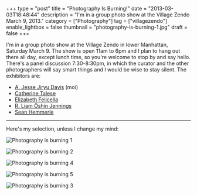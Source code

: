 +++
type = "post"
title = "Photography Is Burning!"
date = "2013-03-03T18:48:44"
description = "I'm in a group photo show at the Village Zendo March 9, 2013."
category = ["Photography"]
tag = ["villagezendo"]
enable_lightbox = false
thumbnail = "photography-is-burning-1.jpg"
draft = false
+++

<p>I'm in a group photo show at the Village Zendo in lower Manhattan, Saturday March 9. The show is open 11am to 6pm and I plan to hang out there all day, except lunch time, so you're welcome to stop by and say hello. There's a panel discussion 7:30-8:30pm, in which the curator and the other photographers will say smart things and I would be wise to stay silent. The exhibitors are:</p>
<ul>
<li><a href="/photography/">A. Jesse Jiryu Davis</a> (moi)</li>
<li><a href="http://www.catherinetalese.com/#a=0&amp;at=0&amp;mi=2&amp;pt=1&amp;pi=10000&amp;s=0&amp;p=3">Catherine Talese</a></li>
<li><a href="http://elizabethfelicella.com/">Elizabeth Felicella</a></li>
<li><a href="http://portfotolio.net/oshinjennings">R. Liam &#332;shin Jennings</a></li>
<li><a href="http://seanhemmerle.com/">Sean Hemmerle</a></li>
</ul>
<hr />
<p>Here's my selection, unless I change my mind:</p>
<p><img style="display:block; margin-left:auto; margin-right:auto;" src="photography-is-burning-1.jpg" alt="Photography is burning 1" title="photography-is-burning-1.jpg" border="0"   /></p>
<p><img style="display:block; margin-left:auto; margin-right:auto;" src="photography-is-burning-2.jpg" alt="Photography is burning 2" title="photography-is-burning-2.jpg" border="0"   /></p>
<p><img style="display:block; margin-left:auto; margin-right:auto;" src="photography-is-burning-4.jpg" alt="Photography is burning 4" title="photography-is-burning-4.jpg" border="0"   /></p>
<p><img style="display:block; margin-left:auto; margin-right:auto;" src="photography-is-burning-5.jpg" alt="Photography is burning 5" title="photography-is-burning-5.jpg" border="0"   /></p>
<p><img style="display:block; margin-left:auto; margin-right:auto;" src="photography-is-burning-3.jpg" alt="Photography is burning 3" title="photography-is-burning-3.jpg" border="0"   /></p>
